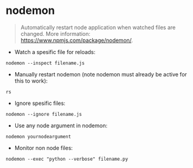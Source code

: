 # nodemon

> Automatically restart node application when watched files are changed.
> More information: <https://www.npmjs.com/package/nodemon/>.

- Watch a spesific file for reloads:

`nodemon --inspect filename.js`

- Manually restart nodemon (note nodemon must already be active for this to work):

`rs`

- Ignore spesific files:

`nodemon --ignore filename.js`

- Use any node argument in nodemon:

`nodemon yournodeargument`

- Monitor non node files:

`nodemon --exec "python --verbose" filename.py`

